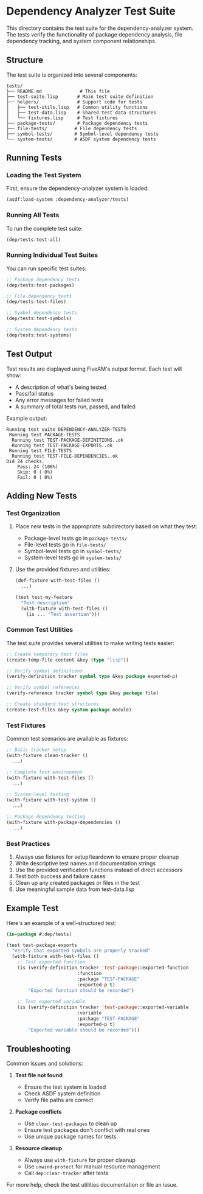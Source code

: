# Dependency Analyzer Test Suite

This directory contains the test suite for the dependency-analyzer system. The tests verify the functionality of package dependency analysis, file dependency tracking, and system component relationships.

## Structure

The test suite is organized into several components:

```
tests/
├── README.md              # This file
├── test-suite.lisp       # Main test suite definition
├── helpers/              # Support code for tests
│   ├── test-utils.lisp   # Common utility functions
│   ├── test-data.lisp    # Shared test data structures
│   └── fixtures.lisp     # Test fixtures
├── package-tests/        # Package dependency tests
├── file-tests/          # File dependency tests
├── symbol-tests/        # Symbol-level dependency tests
└── system-tests/        # ASDF system dependency tests
```

## Running Tests

### Loading the Test System

First, ensure the dependency-analyzer system is loaded:

```lisp
(asdf:load-system :dependency-analyzer/tests)
```

### Running All Tests

To run the complete test suite:

```lisp
(dep/tests:test-all)
```

### Running Individual Test Suites

You can run specific test suites:

```lisp
;; Package dependency tests
(dep/tests:test-packages)

;; File dependency tests
(dep/tests:test-files)

;; Symbol dependency tests
(dep/tests:test-symbols)

;; System dependency tests
(dep/tests:test-systems)
```

## Test Output

Test results are displayed using FiveAM's output format. Each test will show:
- A description of what's being tested
- Pass/fail status
- Any error messages for failed tests
- A summary of total tests run, passed, and failed

Example output:
```
Running test suite DEPENDENCY-ANALYZER-TESTS
 Running test PACKAGE-TESTS
  Running test TEST-PACKAGE-DEFINITIONS..ok
  Running test TEST-PACKAGE-EXPORTS..ok
 Running test FILE-TESTS
  Running test TEST-FILE-DEPENDENCIES..ok
Did 24 checks.
    Pass: 24 (100%)
    Skip: 0 ( 0%)
    Fail: 0 ( 0%)
```

## Adding New Tests

### Test Organization

1. Place new tests in the appropriate subdirectory based on what they test:
   - Package-level tests go in `package-tests/`
   - File-level tests go in `file-tests/`
   - Symbol-level tests go in `symbol-tests/`
   - System-level tests go in `system-tests/`

2. Use the provided fixtures and utilities:
   ```lisp
   (def-fixture with-test-files ()
     ...)

   (test test-my-feature
     "Test description"
     (with-fixture with-test-files ()
       (is ... "Test assertion")))
   ```

### Common Test Utilities

The test suite provides several utilities to make writing tests easier:

```lisp
;; Create temporary test files
(create-temp-file content &key (type "lisp"))

;; Verify symbol definitions
(verify-definition tracker symbol type &key package exported-p)

;; Verify symbol references
(verify-reference tracker symbol type &key package file)

;; Create standard test structures
(create-test-files &key system package module)
```

### Test Fixtures

Common test scenarios are available as fixtures:

```lisp
;; Basic tracker setup
(with-fixture clean-tracker ()
  ...)

;; Complete test environment
(with-fixture with-test-files ()
  ...)

;; System-level testing
(with-fixture with-test-system ()
  ...)

;; Package dependency testing
(with-fixture with-package-dependencies ()
  ...)
```

### Best Practices

1. Always use fixtures for setup/teardown to ensure proper cleanup
2. Write descriptive test names and documentation strings
3. Use the provided verification functions instead of direct accessors
4. Test both success and failure cases
5. Clean up any created packages or files in the test
6. Use meaningful sample data from test-data.lisp

## Example Test

Here's an example of a well-structured test:

```lisp
(in-package #:dep/tests)

(test test-package-exports
  "Verify that exported symbols are properly tracked"
  (with-fixture with-test-files ()
    ;; Test exported function
    (is (verify-definition tracker 'test-package::exported-function
                          :function
                          :package "TEST-PACKAGE"
                          :exported-p t)
        "Exported function should be recorded")
    
    ;; Test exported variable
    (is (verify-definition tracker 'test-package::exported-variable
                          :variable
                          :package "TEST-PACKAGE"
                          :exported-p t)
        "Exported variable should be recorded")))
```

## Troubleshooting

Common issues and solutions:

1. **Test file not found**
   - Ensure the test system is loaded
   - Check ASDF system definition
   - Verify file paths are correct

2. **Package conflicts**
   - Use `clear-test-packages` to clean up
   - Ensure test packages don't conflict with real ones
   - Use unique package names for tests

3. **Resource cleanup**
   - Always use `with-fixture` for proper cleanup
   - Use `unwind-protect` for manual resource management
   - Call `dep:clear-tracker` after tests

For more help, check the test utilities documentation or file an issue.